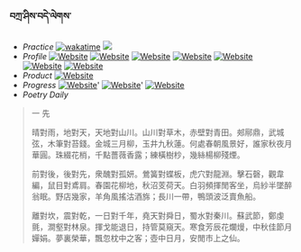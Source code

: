 ### བཀྲ་ཤིས་བདེ་ལེགས་ 
- _Practice_	[![wakatime](https://wakatime.com/badge/user/5043ee4a-e361-4607-9d47-d557f2005d05.svg)](https://wakatime.com/dashboard)	<a href="https://wakatime.com/@5043ee4a-e361-4607-9d47-d557f2005d05"><img src="https://wakatime.com/share/@IvanAXu/19fb35f7-7adc-48f4-860b-843373818e62.png" /></a> 
- _Profile_	[![Website](https://img.shields.io/website?label=&up_color=orange&up_message=Tianchi&url=https%3A%2F%2Fshields.io)](https://tianchi.aliyun.com/home/science/scienceDetail?userId=1095279182618)	[![Website](https://img.shields.io/website?label=&up_color=violet&up_message=AIstudio&url=https%3A%2F%2Fshields.io)](https://aistudio.baidu.com/aistudio/personalcenter/thirdview/979775)	[![Website](https://img.shields.io/website?label=&up_color=blue&up_message=Kaggle&url=https%3A%2F%2Fshields.io)](https://www.kaggle.com/ivanxu/)	[![Website](https://img.shields.io/website?label=&up_color=gay&up_message=Yuque&url=https%3A%2F%2Fshields.io)](https://www.yuque.com/ivanaxu)	[![Website](https://img.shields.io/website?label=&up_color=brown&up_message=Leetcode&url=https%3A%2F%2Fshields.io)](https://leetcode.cn/u/ivanaxu)	[![Website](https://img.shields.io/website?label=&up_color=red&up_message=Gitee&url=https%3A%2F%2Fshields.io)](https://gitee.com/IvanaXu)	[![Website](https://img.shields.io/website?label=&up_color=yellow&up_message=Monkeytype&url=https%3A%2F%2Fshields.io)](https://monkeytype.com/profile/IvanaXu) 
- _Product_	[![Website](https://img.shields.io/website?label=update&up_color=blue&up_message=EDA&url=https%3A%2F%2Fshields.io)](http://eda.tangjt.cn/) 
- _Progress_	[![Website](https://img.shields.io/website?label=&up_color=black&up_message=APTOS2021&url=https%3A%2F%2Fshields.io)](https://github.com/IvanaXu/APTOS2021/)'	[![Website](https://img.shields.io/website?label=&up_color=black&up_message=EDA&url=https%3A%2F%2Fshields.io)](https://github.com/IvanaXu/EDA/)'	[![Website](https://img.shields.io/website?label=&up_color=black&up_message=AICAS2024&url=https%3A%2F%2Fshields.io)](https://github.com/IvanaXu/AICAS2024/) 
- _Poetry Daily_ 


> 一 先
> 
> 晴對雨，地對天，天地對山川。山川對草木，赤壁對青田。郟鄏鼎，武城弦，木筆對苔錢。金城三月柳，玉井九秋蓮。何處春朝風景好，誰家秋夜月華圓。珠綴花梢，千點薔薇香露；練橫樹杪，幾絲楊柳殘煙。
> 
> 前對後，後對先，衆醜對孤妍。鶯簧對蝶板，虎穴對龍淵。擊石磬，觀韋編，鼠目對鳶肩。春園花柳地，秋沼芰荷天。白羽頻揮閒客坐，烏紗半墜醉翁眠。野店幾家，羊角風搖沽酒旆；長川一帶，鴨頭波泛賣魚船。
> 
> 離對坎，震對乾，一日對千年，堯天對舜日，蜀水對秦川。蘇武節，鄭虔氈，澗壑對林泉。揮戈能退日，持管莫窺天。寒食芳辰花爛熳，中秋佳節月嬋娟。夢裏榮華，飄忽枕中之客；壺中日月，安閒市上之仙。
>
